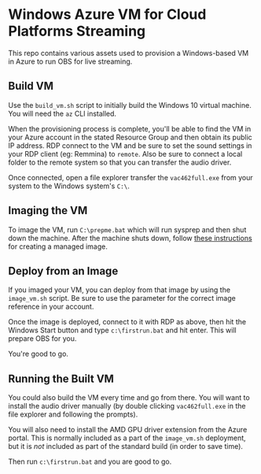 # Windows Azure VM for Cloud Platforms Streaming

This repo contains various assets used to provision a Windows-based VM in
Azure to run OBS for live streaming.

## Build VM
Use the `build_vm.sh` script to initially build the Windows 10 virtual
machine. You will need the `az` CLI installed.

When the provisioning process is complete, you'll be able to find the VM in
your Azure account in the stated Resource Group and then obtain its public IP
address. RDP connect to the VM and be sure to set the sound settings in your
RDP client (eg: Remmina) to `remote`. Also be sure to connect a local folder
to the remote system so that you can transfer the audio driver.

Once connected, open a file explorer transfer the `vac462full.exe` from your
system to the Windows system's `C:\`.

## Imaging the VM
To image the VM, run `C:\prepme.bat` which will run sysprep and
then shut down the machine. After the machine shuts down, follow [these
instructions](https://docs.microsoft.com/en-us/azure/virtual-machines/windows/capture-image-resource#create-a-managed-image-in-the-portal)
for creating a managed image.

## Deploy from an Image
If you imaged your VM, you can deploy from that image by using the
`image_vm.sh` script. Be sure to use the parameter for the correct image
reference in your account.

Once the image is deployed, connect to it with RDP as above, then hit the
Windows Start button and type `c:\firstrun.bat` and hit enter. This will
prepare OBS for you.

You're good to go.

## Running the Built VM
You could also build the VM every time and go from there. You will want to
install the audio driver manually (by double clicking `vac462full.exe` in the
file explorer and following the prompts). 

You will also need to install the AMD GPU driver extension from the Azure
portal. This is normally included as a part of the `image_vm.sh` deployment, but
it is *not* included as part of the standard build (in order to save time).

Then run `c:\firstrun.bat` and you are good to go.
